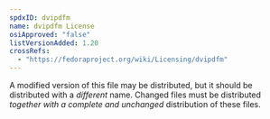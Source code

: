 ```yaml
---
spdxID: dvipdfm
name: dvipdfm License
osiApproved: "false"
listVersionAdded: 1.20
crossRefs: 
  - "https://fedoraproject.org/wiki/Licensing/dvipdfm"
---
```


A modified version of this file may be distributed, but it should be distributed with a *different* name. Changed files must be distributed *together with a complete and unchanged* distribution of these files.
